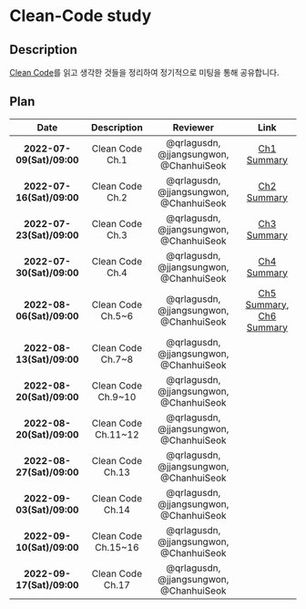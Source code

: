 # **Clean-Code study**

## Description

[Clean Code](http://www.kyobobook.co.kr/product/detailViewKor.laf?mallGb=KOR&ejkGb=KOR&barcode=9788966260959)를 읽고 생각한 것들을 정리하여 정기적으로 미팅을 통해 공유합니다.

## Plan

|           Date            |     Description     |                Reviewer                 |                                        Link                                         |
| :-----------------------: | :-----------------: | :-------------------------------------: | :---------------------------------------------------------------------------------: |
| **2022-07-09(Sat)/09:00** |   Clean Code Ch.1   | @qrlagusdn, @jjangsungwon, @ChanhuiSeok | [Ch1 Summary](https://github.com/WhiteKow/cleancode-study/blob/main/summary/Ch1.md) |
| **2022-07-16(Sat)/09:00** |   Clean Code Ch.2   | @qrlagusdn, @jjangsungwon, @ChanhuiSeok | [Ch2 Summary](https://github.com/WhiteKow/cleancode-study/blob/main/summary/Ch2.md) |
| **2022-07-23(Sat)/09:00** |   Clean Code Ch.3   | @qrlagusdn, @jjangsungwon, @ChanhuiSeok | [Ch3 Summary](https://github.com/WhiteKow/cleancode-study/blob/main/summary/Ch3.md) |
| **2022-07-30(Sat)/09:00** |   Clean Code Ch.4   | @qrlagusdn, @jjangsungwon, @ChanhuiSeok | [Ch4 Summary](https://github.com/WhiteKow/cleancode-study/blob/main/summary/Ch4.md)  |
| **2022-08-06(Sat)/09:00** |  Clean Code Ch.5~6  | @qrlagusdn, @jjangsungwon, @ChanhuiSeok | [Ch5 Summary](https://github.com/WhiteKow/cleancode-study/blob/main/summary/Ch5.md), [Ch6 Summary](https://github.com/WhiteKow/cleancode-study/blob/main/summary/Ch6.md) |
| **2022-08-13(Sat)/09:00** |  Clean Code Ch.7~8  | @qrlagusdn, @jjangsungwon, @ChanhuiSeok |                                                                                     |
| **2022-08-20(Sat)/09:00** | Clean Code Ch.9~10  | @qrlagusdn, @jjangsungwon, @ChanhuiSeok |                                                                                     |
| **2022-08-20(Sat)/09:00** | Clean Code Ch.11~12 | @qrlagusdn, @jjangsungwon, @ChanhuiSeok |                                                                                     |
| **2022-08-27(Sat)/09:00** |  Clean Code Ch.13   | @qrlagusdn, @jjangsungwon, @ChanhuiSeok |                                                                                     |
| **2022-09-03(Sat)/09:00** |  Clean Code Ch.14   | @qrlagusdn, @jjangsungwon, @ChanhuiSeok |                                                                                     |
| **2022-09-10(Sat)/09:00** | Clean Code Ch.15~16 | @qrlagusdn, @jjangsungwon, @ChanhuiSeok |                                                                                     |
| **2022-09-17(Sat)/09:00** |  Clean Code Ch.17   | @qrlagusdn, @jjangsungwon, @ChanhuiSeok |                                                                                     |
